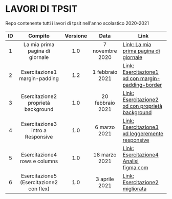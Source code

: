# LAVORI DI TPSIT
Repo contenente tutti i lavori di tpsit nell'anno scolastico 2020-2021

| ID |             Compito             | Versione |       Data      |                              Link                                |
|:--:|:-------------------------------:|:--------:|:---------------:|------------------------------------------------------------------|
|  1 | La mia prima pagina di giornale |    1.0   | 7 novembre 2020 | [Link: La mia prima pagina di giornale](https://jonnycp.github.io/tpsit/La_mia_prima_pagina_di_giornale/) |
|  2 |  Esercitazione1 margin-padding  |    1.2   | 1 febbraio 2021 | [Link: Esercitazione1 xd con margin-padding-border](https://jonnycp.github.io/tpsit/Esercitazione1_xd/) |
|  3 |  Esercitazione2 proprietà background  |    1.0   | 20 febbraio 2021 | [Link: Esercitazione2 xd con proprietà background](https://jonnycp.github.io/tpsit/Esercitazione2_xd/) |
|  4 |  Esercitazione3 intro a Responsive  |    1.0   | 6 marzo 2021 | [Link: Esercitazione3 xd leggeremente responsive](https://jonnycp.github.io/tpsit/Esercitazione3_xd/) |
|  5 |  Esercitazione4 rows e columns  |    1.0   | 18 marzo 2021 | [Link: Esercitazione4 Analisi figma.com](https://github.com/Jonnycp/tpsit/blob/master/Esercitazione4/%23FigmaIsBetter%20-1920x1080.pdf) |
|  6 |  Esercitazione5 (Esercitazione2 con flex)  |    1.0   | 3 aprile 2021 | [Link: Esercitazione2 migliorata](https://jonnycp.github.io/tpsit/Esercitazione5_xd/) |
